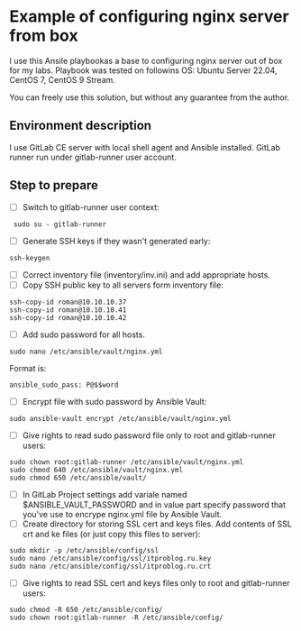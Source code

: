 # Example of configuring nginx server from box

I use this Ansile playbookas a base to configuring nginx server out of box for my labs. Playbook was tested on followins OS: Ubuntu Server 22.04, CentOS 7, CentOS 9 Stream.

You can freely use this solution, but without any guarantee from the author.

## Environment description

I use GitLab CE server with local shell agent and Ansible installed. GitLab runner run under gitlab-runner user account.

## Step to prepare

- [ ] Switch to gitlab-runner user context:
```
 sudo su - gitlab-runner
```
- [ ] Generate SSH keys if they wasn't generated early:
```
ssh-keygen
```
- [ ] Correct inventory file (inventory/inv.ini) and add appropriate hosts.
- [ ] Copy SSH public key to all servers form inventory file:
```
ssh-copy-id roman@10.10.10.37
ssh-copy-id roman@10.10.10.41
ssh-copy-id roman@10.10.10.42
```
- [ ] Add sudo password for all hosts.
```
sudo nano /etc/ansible/vault/nginx.yml
```
Format is:
```
ansible_sudo_pass: P@$$word
```
- [ ] Encrypt file with sudo password by Ansible Vault:
```
sudo ansible-vault encrypt /etc/ansible/vault/nginx.yml
```
- [ ] Give rights to read sudo password file only to root and gitlab-runner users:
```
sudo chown root:gitlab-runner /etc/ansible/vault/nginx.yml
sudo chmod 640 /etc/ansible/vault/nginx.yml
sudo chmod 650 /etc/ansible/vault/
```

- [ ] In GitLab Project settings add variale named $ANSIBLE_VAULT_PASSWORD and in value part specify password that you've use to encrype nginx.yml file by Ansible Vault.
- [ ] Create directory for storing SSL cert and keys files. Add contents of SSL crt and ke files (or just copy this files to server):
```
sudo mkdir -p /etc/ansible/config/ssl
sudo nano /etc/ansible/config/ssl/itproblog.ru.key
sudo nano /etc/ansible/config/ssl/itproblog.ru.crt
```

- [ ] Give rights to read SSL cert and keys files only to root and gitlab-runner users:
```
sudo chmod -R 650 /etc/ansible/config/
sudo chown root:gitlab-runner -R /etc/ansible/config/
```